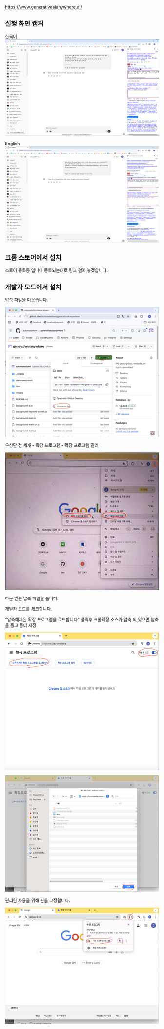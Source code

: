 https://www.generativeaianywhere.ai/

## 실행 화면 캡처

한국어
![](chromewebstore/screen-capture-ko.png)

English
![](chromewebstore/screen-capture-en.png)

## 크롬 스토어에서 설치

스토어 등록중 입니다 등록되는대로 링크 걸어 놓겠습니다.

## 개발자 모드에서 설치

압축 파일을 다운습니다.

![](attach-files/1.png)

우상단 점 세개 - 확장 프로그램 - 확장 프로그램 관리

![](attach-files/2.png)

다운 받은 압축 파일을 풉니다.

개발자 모드를 체크합니다.

"압축해제된 확장 프로그램을 로드합니다" 클릭후 크롬확장 소스가 압축 되 있으면 압축을 풀고 폴더 지정

![](attach-files/3.png)

![](attach-files/4.png)

편리한 사용을 위해 핀을 고정합니다.

![](attach-files/5.png)
